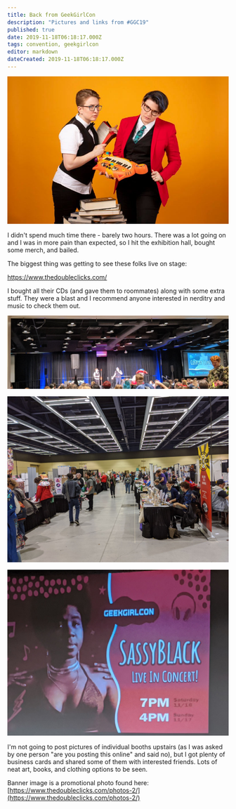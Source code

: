 ```yaml
---
title: Back from GeekGirlCon
description: "Pictures and links from #GGC19"
published: true
date: 2019-11-18T06:18:17.000Z
tags: convention, geekgirlcon
editor: markdown
dateCreated: 2019-11-18T06:18:17.000Z
---
```


![Featured Image](back-from-geekgirlcon.jpg)

I didn't spend much time there - barely two hours. There was a lot going on and I was in more pain than expected, so I hit the exhibition hall, bought some merch, and bailed.

The biggest thing was getting to see these folks live on stage:

https://www.thedoubleclicks.com/

I bought all their CDs (and gave them to roommates) along with some extra stuff. They were a blast and I recommend anyone interested in nerditry and music to check them out.

![](IMG_20191117_140158-1.jpg)

![](IMG_20191117_124253.jpg)

![](IMG_20191117_123752.jpg)

I'm not going to post pictures of individual booths upstairs (as I was asked by one person "are you posting this online" and said no), but I got plenty of business cards and shared some of them with interested friends. Lots of neat art, books, and clothing options to be seen.

Banner image is a promotional photo found here: [https://www.thedoubleclicks.com/photos-2/](https://www.thedoubleclicks.com/photos-2/)


    
